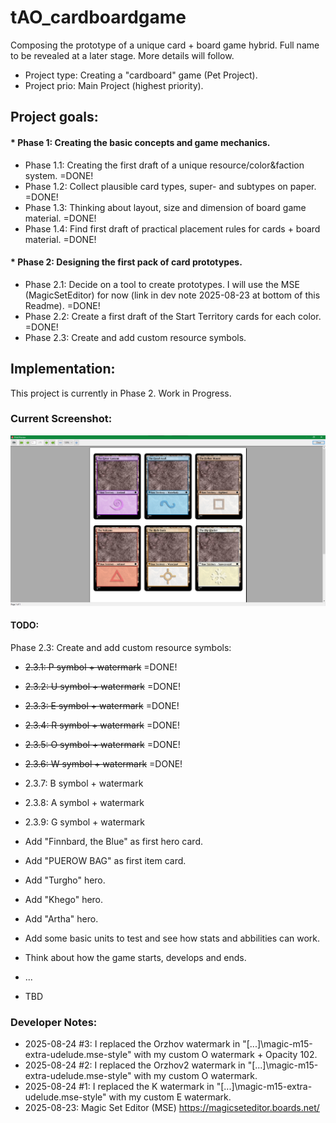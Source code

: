 # tAO_cardboardgame
Composing the prototype of a unique card + board game hybrid. Full name to be revealed at a later stage. More details will follow.

* Project type: Creating a "cardboard" game (Pet Project).
* Project prio: Main Project (highest priority).

## Project goals:

#### * Phase 1: Creating the basic concepts and game mechanics.

* Phase 1.1: Creating the first draft of a unique resource/color&faction system. =DONE!
* Phase 1.2: Collect plausible card types, super- and subtypes on paper. =DONE!
* Phase 1.3: Thinking about layout, size and dimension of board game material. =DONE!
* Phase 1.4: Find first draft of practical placement rules for cards + board material. =DONE!

#### * Phase 2: Designing the first pack of card prototypes.

* Phase 2.1: Decide on a tool to create prototypes. I will use the MSE (MagicSetEditor) for now (link in dev note 2025-08-23 at bottom of this Readme). =DONE!
* Phase 2.2: Create a first draft of the Start Territory cards for each color. =DONE!
* Phase 2.3: Create and add custom resource symbols.

## Implementation:
This project is currently in Phase 2. Work in Progress.
  
### Current Screenshot:
![alt text](https://github.com/finnbard/tAO_cardboardgame/blob/main/Phase2/screenshots/tAO_cards_Screenshot007_PUEROW.png?raw=true "MSE Print Preview Screenshot of card prototypes with tAO resource symbols")

#### TODO:  

Phase 2.3: Create and add custom resource symbols:
* ~~2.3.1: P symbol + watermark~~ =DONE!
* ~~2.3.2: U symbol + watermark~~ =DONE!
* ~~2.3.3: E symbol + watermark~~ =DONE!
* ~~2.3.4: R symbol + watermark~~ =DONE!
* ~~2.3.5: O symbol + watermark~~ =DONE!
* ~~2.3.6: W symbol + watermark~~ =DONE!
* 2.3.7: B symbol + watermark
* 2.3.8: A symbol + watermark
* 2.3.9: G symbol + watermark


* Add "Finnbard, the Blue" as first hero card.
* Add "PUEROW BAG" as first item card.
* Add "Turgho" hero.
* Add "Khego" hero.
* Add "Artha" hero.
* Add some basic units to test and see how stats and abbilities can work.
* Think about how the game starts, develops and ends.
* ...
* TBD

  
### Developer Notes:
* 2025-08-24 #3: I replaced the Orzhov watermark in "[...]\magic-m15-extra-udelude.mse-style" with my custom O watermark + Opacity 102.
* 2025-08-24 #2: I replaced the Orzhov2 watermark in "[...]\magic-m15-extra-udelude.mse-style" with my custom O watermark.
* 2025-08-24 #1: I replaced the K watermark in "[...]\magic-m15-extra-udelude.mse-style" with my custom E watermark.
* 2025-08-23: Magic Set Editor (MSE) https://magicseteditor.boards.net/
